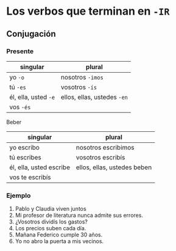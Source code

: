 # Los verbos que terminan en `-IR`

## Conjugación

### Presente

| singular             | plural                      |
|----------------------|-----------------------------|
| yo `-o`              | nosotros `-imos`            |
| tú `-es`             | vosotros `-ís`              |
| él, ella, usted `-e` | ellos, ellas, ustedes `-en` |
| vos `-és`            |                             |

Beber

| singular                | plural                      |
|-------------------------|-----------------------------|
| yo escribo              | nosotros escribimos         |
| tú escribes             | vosotros escribís           |
| él, ella, usted escribe | ellos, ellas, ustedes beben |
| vos te escribís         |                             |

### Ejemplo

1. Pablo y Claudia viven juntos
2. Mi profesor de literatura nunca admite sus errores.
3. ¿Vosotros dividís los gastos?
4. Los precios suben cada día.
5. Mañana Federico cumple 30 años.
6. Yo no abro la puerta a mis vecinos.